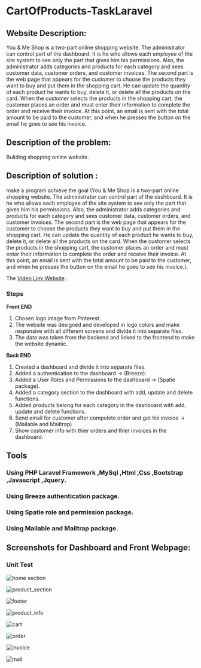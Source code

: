 # **CartOfProducts-TaskLaravel**


##  **Website Description:**
You & Me Shop is a two-part online shopping website. The administrator can control part of the dashboard. It is he who allows each employee of the site system to see only the part that gives him his permissions. Also, the administrator adds categories and products for each category and sees customer data, customer orders, and customer invoices. The second part is the web page that appears for the customer to choose the products they want to buy and put them in the shopping cart. He can update the quantity of each product he wants to buy, delete it, or delete all the products on the card. When the customer selects the products in the shopping cart, the customer places an order and must enter their information to complete the order and receive their invoice. At this point, an email is sent with the total amount to be paid to the customer, and when he presses the button on the email he goes to see his invoice.


 ## **Description of the problem:** 
 Buliding shopping online website.


##  **Description of solution :**
make a program achieve the goal (You & Me Shop is a two-part online shopping website. The administrator can control part of the dashboard. It is he who allows each employee of the site system to see only the part that gives him his permissions. Also, the administrator adds categories and products for each category and sees customer data, customer orders, and customer invoices. The second part is the web page that appears for the customer to choose the products they want to buy and put them in the shopping cart. He can update the quantity of each product he wants to buy, delete it, or delete all the products on the card. When the customer selects the products in the shopping cart, the customer places an order and must enter their information to complete the order and receive their invoice. At this point, an email is sent with the total amount to be paid to the customer, and when he presses the button on the email he goes to see his invoice.).

 The [Video Link Website](https://youtu.be/zP3WD_blHEk) .
 
 ### Steps
 **Front END**
 1) Chosen logo image from Pinterest.
 2) The website was designed and developed in logo colors and make responsive with all different screens and divide it into separate files.
 3) The data was taken from the backend and linked to the frontend to make the website dynamic.

 **Back END**
 1) Created a dashboard and divide it into separate files.
 2) Added a authentication  to the dashboard -> (Breeze).
 3) Added a User Roles and Permissions to the dashboard -> (Spatie package).
 4) Added a category section to the dashboard with add, update and delete functions.
 5) Added products belong for each category in the dashboard with add, update and delete functions.
 6) Send email for customer after compelete order and get his invoice -> (Mailable and Mailtrap)
 6) Show customer info with thier orders and thier invoices in the dashboard.

## Tools
### Using PHP Laravel Framework ,MySql ,Html ,Css ,Bootstrap ,Javascript ,Jquery.
### Using Breeze authentication package.
### Using Spatie role and permission package.
### Using Mailable and Mailtrap package.

## **Screenshots for Dashboard and Front Webpage:**
### **Unit Test**


![home section](https://user-images.githubusercontent.com/57074801/232200621-a1197c0b-793b-4e5f-bd2e-4474eb0d5a2e.png)

![product_section](https://user-images.githubusercontent.com/57074801/232200685-f1d2cd98-b203-4485-bca3-a2e78f40dd3e.png)

![footer](https://user-images.githubusercontent.com/57074801/232200722-868dc60a-3a0a-49d5-8d16-7a26ac488077.png)

![product_info](https://user-images.githubusercontent.com/57074801/232200756-3d7d3994-d8e6-4dfa-b564-b43bf64bef92.png)

![cart](https://user-images.githubusercontent.com/57074801/232200767-825679cf-5b6a-4fe0-8ba0-26c2e1952ed5.png)

![order](https://user-images.githubusercontent.com/57074801/232200784-9ac723a2-f0b5-46d9-be85-5074c54135c1.png)

![invoice](https://user-images.githubusercontent.com/57074801/232200791-f3afebb6-7241-4b0f-a4b8-6a2b417bca36.png)

![mail](https://user-images.githubusercontent.com/57074801/232200797-81de5f52-e6ef-4ce1-a47f-128f4d4e03d9.png)



